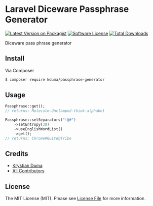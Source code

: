 # Laravel Diceware Passphrase Generator

[![Latest Version on Packagist][ico-version]][link-packagist]
[![Software License][ico-license]](LICENSE.md)
[![Total Downloads][ico-downloads]][link-downloads]

Diceware pass phrase generator

## Install

Via Composer

``` bash
$ composer require kduma/passphrase-generator
```

## Usage

``` php
Passphrase::get();
// returns: Molecule-Unclamped-think-alphabet

Passphrase::setSeparators("!@#")
    ->setEntropy(30)
    ->useEnglishWordList()
    ->get();
// returns: Chrome#Quite@Tribe
```

## Credits

- [Krystian Duma][link-author]
- [All Contributors][link-contributors]

## License

The MIT License (MIT). Please see [License File](LICENSE.md) for more information.

[ico-version]: https://img.shields.io/packagist/v/kduma/passphrase-generator.svg?style=flat-square
[ico-license]: https://img.shields.io/badge/license-MIT-brightgreen.svg?style=flat-square
[ico-downloads]: https://img.shields.io/packagist/dt/kduma/passphrase-generator.svg?style=flat-square

[link-packagist]: https://packagist.org/packages/kduma/passphrase-generator
[link-downloads]: https://packagist.org/packages/kduma/passphrase-generator
[link-author]: https://github.com/kduma
[link-contributors]: ../../contributors
